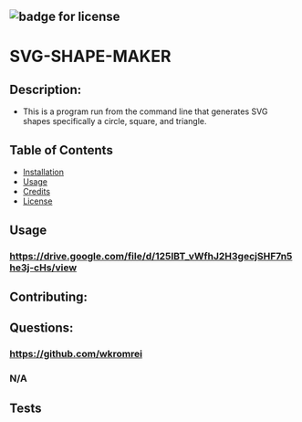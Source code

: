 ## ![badge for license](https://img.shields.io/badge/License-MIT-blue)
  # SVG-SHAPE-MAKER

  ## Description:
  - This is a program run from the command line that generates SVG shapes specifically a circle, square, and triangle. 

  
  ## Table of Contents
  
  - [Installation](#installation)
  - [Usage](#usage)
  - [Credits](#credits)
  - [License](#license)
  
 
  
  ## Usage
  ### https://drive.google.com/file/d/125IBT_vWfhJ2H3gecjSHF7n5he3j-cHs/view
  

  ## Contributing:

  ## Questions:

  ### https://github.com/wkromrei
  ### N/A

  ## Tests
  
  